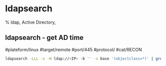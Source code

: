 # ldapsearch

% ldap, Active Directory, 

## ldapsearch - get AD time
#plateform/linux #target/remote #port/445 #protocol/ #cat/RECON

```bash
ldapsearch -LLL -x -H ldap://<IP> -b '' -s base '(objectclass=*)' | grep currentTime
```

